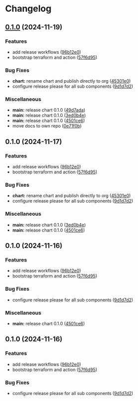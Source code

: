 # Changelog

## [0.1.0](https://github.com/helmless/google-cloudrun/compare/chart-v0.1.0...chart-v0.1.0) (2024-11-19)


### Features

* add release workflows ([96b12e0](https://github.com/helmless/google-cloudrun/commit/96b12e06e4f871f7266dc8b90712252732b47791))
* bootstrap terraform and action ([57f6d95](https://github.com/helmless/google-cloudrun/commit/57f6d95d9faa630ffcb8e6dc532fd95b5de47f44))


### Bug Fixes

* **chart:** rename chart and publish directly to org ([45301e0](https://github.com/helmless/google-cloudrun/commit/45301e0937e928516739ebd1d3a7315494798c05))
* configure release please for all sub components ([9d1d7d2](https://github.com/helmless/google-cloudrun/commit/9d1d7d2bc8b9b482c3b91f6d9f0f65b7a9644807))


### Miscellaneous

* **main:** release chart 0.1.0 ([49d7ada](https://github.com/helmless/google-cloudrun/commit/49d7ada9581efc6e9c8798a04c58a4905fad562b))
* **main:** release chart 0.1.0 ([3ed0b4e](https://github.com/helmless/google-cloudrun/commit/3ed0b4e0c8738d502bf4cab79c5957b889271af9))
* **main:** release chart 0.1.0 ([4501ce6](https://github.com/helmless/google-cloudrun/commit/4501ce68601feecc2f1838dfcd20c801eeac8505))
* move docs to own repo ([0e71f0b](https://github.com/helmless/google-cloudrun/commit/0e71f0bf857900a4bf5481939ff30084822cd787))

## 0.1.0 (2024-11-17)


### Features

* add release workflows ([96b12e0](https://github.com/serverless-helm/cloudrun/commit/96b12e06e4f871f7266dc8b90712252732b47791))
* bootstrap terraform and action ([57f6d95](https://github.com/serverless-helm/cloudrun/commit/57f6d95d9faa630ffcb8e6dc532fd95b5de47f44))


### Bug Fixes

* **chart:** rename chart and publish directly to org ([45301e0](https://github.com/serverless-helm/cloudrun/commit/45301e0937e928516739ebd1d3a7315494798c05))
* configure release please for all sub components ([9d1d7d2](https://github.com/serverless-helm/cloudrun/commit/9d1d7d2bc8b9b482c3b91f6d9f0f65b7a9644807))


### Miscellaneous

* **main:** release chart 0.1.0 ([3ed0b4e](https://github.com/serverless-helm/cloudrun/commit/3ed0b4e0c8738d502bf4cab79c5957b889271af9))
* **main:** release chart 0.1.0 ([4501ce6](https://github.com/serverless-helm/cloudrun/commit/4501ce68601feecc2f1838dfcd20c801eeac8505))

## 0.1.0 (2024-11-16)


### Features

* add release workflows ([96b12e0](https://github.com/serverless-helm/cloudrun/commit/96b12e06e4f871f7266dc8b90712252732b47791))
* bootstrap terraform and action ([57f6d95](https://github.com/serverless-helm/cloudrun/commit/57f6d95d9faa630ffcb8e6dc532fd95b5de47f44))


### Bug Fixes

* configure release please for all sub components ([9d1d7d2](https://github.com/serverless-helm/cloudrun/commit/9d1d7d2bc8b9b482c3b91f6d9f0f65b7a9644807))


### Miscellaneous

* **main:** release chart 0.1.0 ([4501ce6](https://github.com/serverless-helm/cloudrun/commit/4501ce68601feecc2f1838dfcd20c801eeac8505))

## 0.1.0 (2024-11-16)


### Features

* add release workflows ([96b12e0](https://github.com/serverless-helm/cloudrun/commit/96b12e06e4f871f7266dc8b90712252732b47791))
* bootstrap terraform and action ([57f6d95](https://github.com/serverless-helm/cloudrun/commit/57f6d95d9faa630ffcb8e6dc532fd95b5de47f44))


### Bug Fixes

* configure release please for all sub components ([9d1d7d2](https://github.com/serverless-helm/cloudrun/commit/9d1d7d2bc8b9b482c3b91f6d9f0f65b7a9644807))
